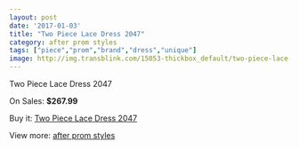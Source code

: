 ```yaml
---
layout: post
date: '2017-01-03'
title: "Two Piece Lace Dress 2047"
category: after prom styles
tags: ["piece","prom","brand","dress","unique"]
image: http://img.transblink.com/15053-thickbox_default/two-piece-lace-dress-2047.jpg
---
```

Two Piece Lace Dress 2047

On Sales: **$267.99**
<a href="https://www.transblink.com/en/after-prom-styles/4798-two-piece-lace-dress-2047.html"><amp-img layout="responsive" width="600" height="600" src="//img.transblink.com/15053-thickbox_default/two-piece-lace-dress-2047.jpg" alt="Two Piece Lace Dress 2047 0" /></a>
<a href="https://www.transblink.com/en/after-prom-styles/4798-two-piece-lace-dress-2047.html"><amp-img layout="responsive" width="600" height="600" src="//img.transblink.com/15054-thickbox_default/two-piece-lace-dress-2047.jpg" alt="Two Piece Lace Dress 2047 1" /></a>
<a href="https://www.transblink.com/en/after-prom-styles/4798-two-piece-lace-dress-2047.html"><amp-img layout="responsive" width="600" height="600" src="//img.transblink.com/15055-thickbox_default/two-piece-lace-dress-2047.jpg" alt="Two Piece Lace Dress 2047 2" /></a>

Buy it: [Two Piece Lace Dress 2047](https://www.transblink.com/en/after-prom-styles/4798-two-piece-lace-dress-2047.html "Two Piece Lace Dress 2047")

View more: [after prom styles](https://www.transblink.com/en/55-after-prom-styles "after prom styles")